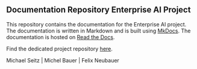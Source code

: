 ## Documentation Repository Enterprise AI Project 

This repository contains the documentation for the Enterprise AI project. The documentation is written in Markdown and is built using [MkDocs](https://www.mkdocs.org/). The documentation is hosted on [Read the Docs](https://readthedocs.org/).

Find the dedicated project repository [here](https://github.com/MichaelSeitz98/enterprise-ai-project).

Michael Seitz | Michel Bauer | Felix Neubauer
